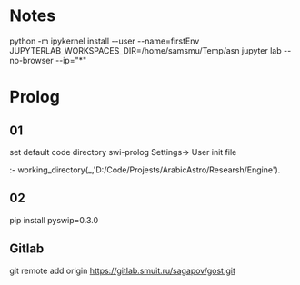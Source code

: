 # Notes

python -m ipykernel install --user --name=firstEnv
 JUPYTERLAB_WORKSPACES_DIR=/home/samsmu/Temp/asn jupyter lab --no-browser --ip="*"

# Prolog
## 01
set default code directory swi-prolog
Settings-> User init file

:- working_directory(_,'D:/Code/Projests/ArabicAstro/Researsh/Engine').

## 02
pip install pyswip=0.3.0

## Gitlab
 git remote add origin https://gitlab.smuit.ru/sagapov/gost.git
